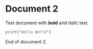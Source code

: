 # Document 2

Test document with **bold** and *italic* text.

```python
print("Hello World")
```

End of document 2.